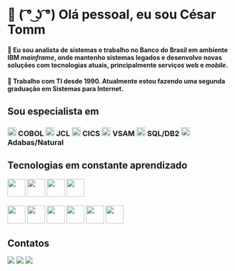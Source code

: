 # 👋 ( ͡° ͜ʖ ͡°) Olá pessoal, eu sou César Tomm

<h4>
  🔭 Eu sou analista de sistemas e trabalho no <b>Banco do Brasil</b> em ambiente <b>IBM <i>mainframe</i></b>, onde mantenho sistemas legados e desenvolvo novas soluções com tecnologias atuais, principalmente serviços <b>web</b> e <b><i>mobile</i></b>.
</h4>
<h4>
  🌱 Trabalho com TI desde 1990. Atualmente estou fazendo uma segunda graduação em <b>Sistemas para Internet</b>.
</h4>

## Sou especialista em

<div>
  <h3>
    <img src="https://img.icons8.com/?size=100&id=sz8cPVwzLrMP&format=png&color=000000" width="20" height="20"/> COBOL
    <img src="https://img.icons8.com/?size=100&id=sz8cPVwzLrMP&format=png&color=000000" width="20" height="20"/> JCL
    <img src="https://img.icons8.com/?size=100&id=sz8cPVwzLrMP&format=png&color=000000" width="20" height="20"/> CICS
    <img src="https://img.icons8.com/?size=100&id=sz8cPVwzLrMP&format=png&color=000000" width="20" height="20"/> VSAM
    <img src="https://img.icons8.com/?size=100&id=sz8cPVwzLrMP&format=png&color=000000" width="20" height="20"/> SQL/DB2
    <img src="https://img.icons8.com/?size=100&id=sz8cPVwzLrMP&format=png&color=000000" width="20" height="20"/> Adabas/Natural
  </h3>
</div>

## Tecnologias em constante aprendizado

<div>
  <img src="https://cdn.jsdelivr.net/gh/devicons/devicon@latest/icons/amazonwebservices/amazonwebservices-plain-wordmark.svg" width="40" height="40"/>
  <img src="https://cdn.jsdelivr.net/gh/devicons/devicon/icons/linux/linux-original.svg" width="40" height="40"/>
  <img src="https://cdn.jsdelivr.net/gh/devicons/devicon@latest/icons/mongodb/mongodb-plain-wordmark.svg" width="40" height="40"/>
  <img src="https://cdn.jsdelivr.net/gh/devicons/devicon@latest/icons/visualstudio/visualstudio-original.svg" width="40" height="40"/>
</div>
<br>
<div>
  <img src="https://cdn.jsdelivr.net/gh/devicons/devicon@latest/icons/angularjs/angularjs-original.svg" width="40" height="40"/>
  <img src="https://cdn.jsdelivr.net/gh/devicons/devicon/icons/java/java-original.svg" width="40" height="40"/>
  <img src="https://cdn.jsdelivr.net/gh/devicons/devicon@latest/icons/javascript/javascript-original.svg" width="40" height="40"/>
  <img src="https://cdn.jsdelivr.net/gh/devicons/devicon@latest/icons/nodejs/nodejs-plain-wordmark.svg" width="40" height="40"/>
  <img src="https://cdn.jsdelivr.net/gh/devicons/devicon@latest/icons/python/python-original.svg" width="40" height="40"/> 
  <img src="https://cdn.jsdelivr.net/gh/devicons/devicon@latest/icons/typescript/typescript-original.svg" width="40" height="40"/>
</div>

## Contatos

<div>
  <a href="mailto:czar.df.69@gmail.com"><img src="https://img.shields.io/badge/Gmail-D14836?style=for-the-badge&logo=gmail&logoColor=white" target="_blank"></a>
  <a href="https://www.linkedin.com/in/ctomm" target="_blank"><img src="https://img.shields.io/badge/-LinkedIn-%230077B5?style=for-the-badge&logo=linkedin&logoColor=white" target="_blank"></a>   
  <a href="https://instagram.com/cesar_tomm" target="_blank"><img src="https://img.shields.io/badge/-Instagram-%23E4405F?style=for-the-badge&logo=instagram&logoColor=white" target="_blank"></a>
</div>

<!--
<img loading="lazy" src="https://cdn.jsdelivr.net/gh/devicons/devicon@latest/icons/sqldeveloper/sqldeveloper-original.svg" width="40" height="40"/>
-->

